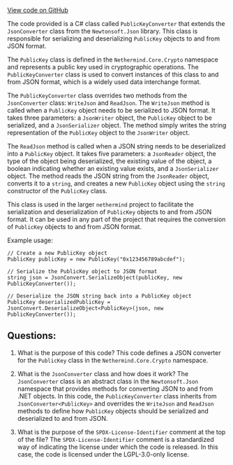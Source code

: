 [View code on GitHub](https://github.com/nethermindeth/nethermind/Nethermind.Serialization.Json/PublicKeyConverter.cs)

The code provided is a C# class called `PublicKeyConverter` that extends the `JsonConverter` class from the `Newtonsoft.Json` library. This class is responsible for serializing and deserializing `PublicKey` objects to and from JSON format. 

The `PublicKey` class is defined in the `Nethermind.Core.Crypto` namespace and represents a public key used in cryptographic operations. The `PublicKeyConverter` class is used to convert instances of this class to and from JSON format, which is a widely used data interchange format.

The `PublicKeyConverter` class overrides two methods from the `JsonConverter` class: `WriteJson` and `ReadJson`. The `WriteJson` method is called when a `PublicKey` object needs to be serialized to JSON format. It takes three parameters: a `JsonWriter` object, the `PublicKey` object to be serialized, and a `JsonSerializer` object. The method simply writes the string representation of the `PublicKey` object to the `JsonWriter` object.

The `ReadJson` method is called when a JSON string needs to be deserialized into a `PublicKey` object. It takes five parameters: a `JsonReader` object, the type of the object being deserialized, the existing value of the object, a boolean indicating whether an existing value exists, and a `JsonSerializer` object. The method reads the JSON string from the `JsonReader` object, converts it to a `string`, and creates a new `PublicKey` object using the `string` constructor of the `PublicKey` class.

This class is used in the larger `nethermind` project to facilitate the serialization and deserialization of `PublicKey` objects to and from JSON format. It can be used in any part of the project that requires the conversion of `PublicKey` objects to and from JSON format. 

Example usage:

```
// Create a new PublicKey object
PublicKey publicKey = new PublicKey("0x123456789abcdef");

// Serialize the PublicKey object to JSON format
string json = JsonConvert.SerializeObject(publicKey, new PublicKeyConverter());

// Deserialize the JSON string back into a PublicKey object
PublicKey deserializedPublicKey = JsonConvert.DeserializeObject<PublicKey>(json, new PublicKeyConverter());
```
## Questions: 
 1. What is the purpose of this code?
   This code defines a JSON converter for the `PublicKey` class in the `Nethermind.Core.Crypto` namespace.

2. What is the `JsonConverter` class and how does it work?
   The `JsonConverter` class is an abstract class in the `Newtonsoft.Json` namespace that provides methods for converting JSON to and from .NET objects. In this code, the `PublicKeyConverter` class inherits from `JsonConverter<PublicKey>` and overrides the `WriteJson` and `ReadJson` methods to define how `PublicKey` objects should be serialized and deserialized to and from JSON.

3. What is the purpose of the `SPDX-License-Identifier` comment at the top of the file?
   The `SPDX-License-Identifier` comment is a standardized way of indicating the license under which the code is released. In this case, the code is licensed under the LGPL-3.0-only license.